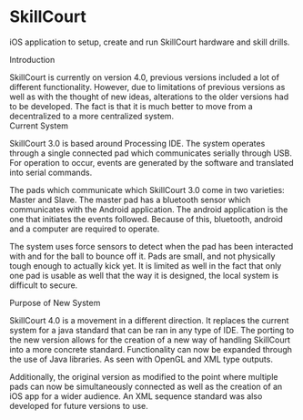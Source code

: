 # SkillCourt
iOS application to setup, create and run SkillCourt hardware and skill drills.


Introduction

SkillCourt is currently on version 4.0, previous versions included a lot of different functionality. However, due to limitations of previous versions as well as with the thought of new ideas, alterations to the older versions had to be developed. The fact is that it is much better to move from a decentralized to a more centralized system.  
Current System

SkillCourt 3.0 is based around Processing IDE. The system operates through a single connected pad which communicates serially through USB. For operation to occur, events are generated by the software and translated into serial commands.

The pads which communicate which SkillCourt 3.0 come in two varieties: Master and Slave. The master pad has a bluetooth sensor which communicates with the Android application. The android application is the one that initiates the events followed. Because of this, bluetooth, android and a computer are required to operate. 

The system uses force sensors to detect when the pad has been interacted with and for the ball to bounce off it. Pads are small, and not physically tough enough to actually kick yet. It is limited as well in the fact that only one pad is usable as well that the way it is designed, the local system is difficult to secure.


Purpose of New System

SkillCourt 4.0 is a movement in a different direction. It replaces the current system for a java standard that can be ran in any type of IDE. The porting to the new version allows for the creation of a new way of handling SkillCourt into a more concrete standard. Functionality can now be expanded through the use of Java libraries. As seen with OpenGL and XML type outputs.

Additionally, the original version as modified to the point where multiple pads can now be simultaneously connected as well as the creation of an iOS app for a wider audience. An XML sequence standard was also developed for future versions to use. 
